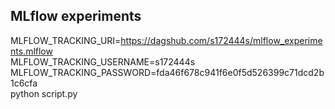 ## MLflow experiments


MLFLOW_TRACKING_URI=https://dagshub.com/s172444s/mlflow_experiments.mlflow \
MLFLOW_TRACKING_USERNAME=s172444s \
MLFLOW_TRACKING_PASSWORD=fda46f678c941f6e0f5d526399c71dcd2b1c6cfa \
python script.py